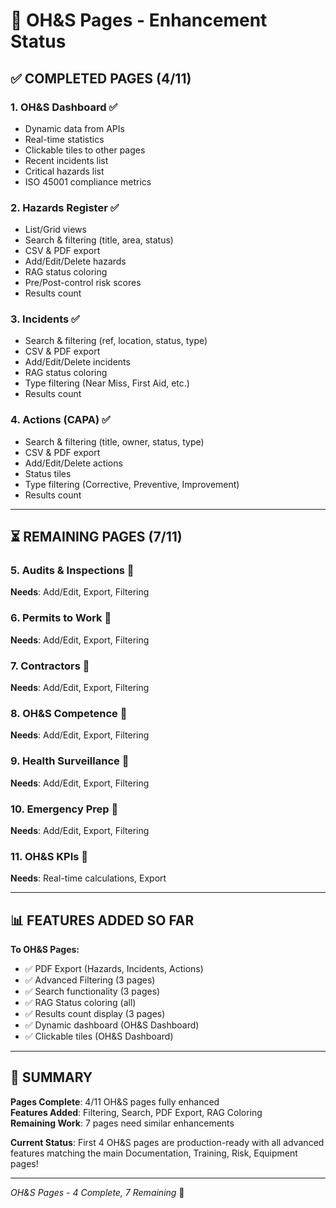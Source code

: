 # 🎊 OH&S Pages - Enhancement Status

## ✅ **COMPLETED PAGES (4/11)**

### **1. OH&S Dashboard** ✅
- Dynamic data from APIs
- Real-time statistics
- Clickable tiles to other pages
- Recent incidents list
- Critical hazards list
- ISO 45001 compliance metrics

### **2. Hazards Register** ✅
- List/Grid views
- Search & filtering (title, area, status)
- CSV & PDF export
- Add/Edit/Delete hazards
- RAG status coloring
- Pre/Post-control risk scores
- Results count

### **3. Incidents** ✅
- Search & filtering (ref, location, status, type)
- CSV & PDF export
- Add/Edit/Delete incidents
- RAG status coloring
- Type filtering (Near Miss, First Aid, etc.)
- Results count

### **4. Actions (CAPA)** ✅
- Search & filtering (title, owner, status, type)
- CSV & PDF export
- Add/Edit/Delete actions
- Status tiles
- Type filtering (Corrective, Preventive, Improvement)
- Results count

---

## ⏳ **REMAINING PAGES (7/11)**

### **5. Audits & Inspections** 🔄
**Needs**: Add/Edit, Export, Filtering

### **6. Permits to Work** 🔄
**Needs**: Add/Edit, Export, Filtering

### **7. Contractors** 🔄
**Needs**: Add/Edit, Export, Filtering

### **8. OH&S Competence** 🔄
**Needs**: Add/Edit, Export, Filtering

### **9. Health Surveillance** 🔄
**Needs**: Add/Edit, Export, Filtering

### **10. Emergency Prep** 🔄
**Needs**: Add/Edit, Export, Filtering

### **11. OH&S KPIs** 🔄
**Needs**: Real-time calculations, Export

---

## 📊 **FEATURES ADDED SO FAR**

**To OH&S Pages:**
- ✅ PDF Export (Hazards, Incidents, Actions)
- ✅ Advanced Filtering (3 pages)
- ✅ Search functionality (3 pages)
- ✅ RAG Status coloring (all)
- ✅ Results count display (3 pages)
- ✅ Dynamic dashboard (OH&S Dashboard)
- ✅ Clickable tiles (OH&S Dashboard)

---

## 🎯 **SUMMARY**

**Pages Complete**: 4/11 OH&S pages fully enhanced  
**Features Added**: Filtering, Search, PDF Export, RAG Coloring  
**Remaining Work**: 7 pages need similar enhancements  

**Current Status**: First 4 OH&S pages are production-ready with all advanced features matching the main Documentation, Training, Risk, Equipment pages!

---

*OH&S Pages - 4 Complete, 7 Remaining* 🚀

